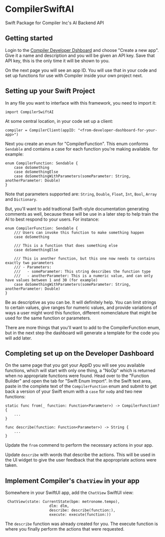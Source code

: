 # CompilerSwiftAI

Swift Package for Compiler Inc's AI Backend API

## Getting started

Login to the [Compiler Developer Dshboard](https://developer.compiler.inc/) and choose "Create a new app".  Give it a name and description and you will be given an API key. Save that API key, this is the only time it will be shown to you. 

On the next page you will see an app ID. You will use that in your code and set up functions for use with Compiler inside your own project next.

## Setting up your Swift Project

In any file you want to interface with this framework, you need to import it:

```import CompilerSwiftAI```

At some central location, in your code set up a client:

```compiler = CompilerClient(appID: "<from-developer-dashboard-for-your-app>")```

Next you create an enum for "CompilerFunction".  This enum conforms `Sendable` and contains a case for each function you're making available.  for example:

```
enum CompilerFunction: Sendable {
    case doSomething
    case doSomethingElse
    case doSomethingWithParameters(someParameter: String, anotherParameter: Double)
}
```

Note that parameters supported are: `String`, `Double`, `Float`, `Int`, `Bool`, `Array` and `Dictionary`.

But, you'll want to add tradtional Swift-style documentation generating comments as well, because these will be use in a later step to help train the AI to best respond to your users. For instance:

```
enum CompilerFunction: Sendable {
    /// Users can invoke this function to make something happen
    case doSomething

    /// This is a function that does something else
    case doSomethingElse

    /// This is another function, but this one now needs to contains exactly two parameters
    /// - Parameters:
    ///   - someParameter: This string describes the function type
    ///   - anotherParameter: This is a numeric value, and can only have values between 1 and 30 (for example)
    case doSomethingWithParameters(someParameter: String, anotherParameter: Double)
}
```

Be as descriptive as you can be. It will definitely help.  You can limit strings to certain values, give ranges for numeric values, and provide variations of ways a user might word this function, different nomenclature that might be used for the same function or parameters.

There are more things that you'll want to add to the CompilerFunction enum, but in the next step the dashboard will generate a template for the code you will add later.

## Completing set up on the Developer Dashboard

On the same page that you got your AppID you will see you available functions, which will start with only one thing, a "NoOp" which is returned when no appropriate functions were found.  Head over to the "Function Builder" and open the tab for "Swift Enum Import".  In the Swift text area, paste in the complete text of the `CompilerFunction` enum and submit to get back a version of your Swift enum with a `case` for `noOp` and two new functions:

```
static func from(_ function: Function<Parameter>) -> CompilerFunction? {
    ...
}

func describe(function: Function<Parameter>) -> String {
    ...
}
```

Update the `from` commend to perform the necessary actions in your app.

Update `describe` with words that describe the actions. This will be used in the UI widget to give the user feedback that the apopropriate actions were taken.

## Implement Compiler's `ChatView` in your app

Somewhere in your SwiftUI app, add the `ChatView` SwiftUI view:

```
 ChatView(state: CurrentState(bpm: metronome.tempo),
                    dlm: dlm,
                    describe: describe(function:),
                    execute: execute(function:))
```

The `describe` function was already created for you.  The execute function is where you finally perform the actions that were requested. 





    
